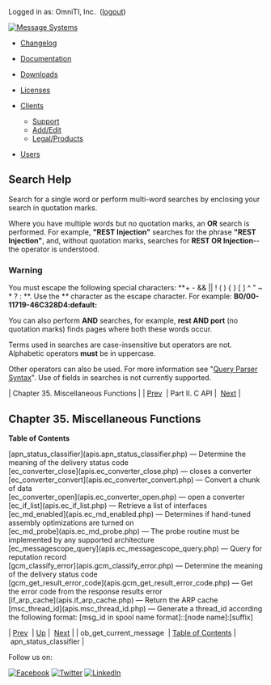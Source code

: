 Logged in as: OmniTI, Inc.  ([logout](https://support.messagesystems.com/logout.php))

[![Message Systems](https://support.messagesystems.com/images/ms-white205.png)](https://support.messagesystems.com/start.php) 

*   [Changelog](https://support.messagesystems.com/start.php?show=changelog)
*   [Documentation](https://support.messagesystems.com/docs/)
*   [Downloads](https://support.messagesystems.com/start.php)

*   [Licenses](https://support.messagesystems.com/license_summary.php)
*   <a href="">Clients</a>
    *   [Support](https://support.messagesystems.com/cs.php)
    *   [Add/Edit](https://support.messagesystems.com/edit_client.php)
    *   [Legal/Products](https://support.messagesystems.com/edit_products.php)
*   [Users](https://support.messagesystems.com/edit_customer.php)

## Search Help

Search for a single word or perform multi-word searches by enclosing your search in quotation marks.

Where you have multiple words but no quotation marks, an **OR** search is performed. For example, **"REST Injection"** searches for the phrase **"REST Injection"**, and, without quotation marks, searches for **REST OR Injection**--the operator is understood.

### Warning

You must escape the following special characters: **+ - && || ! ( ) { } [ ] ^ " ~ * ? : \**. Use the **\** character as the escape character. For example: **B0/00-11719-46C328D4\:default\:**

You can also perform **AND** searches, for example, **rest AND port** (no quotation marks) finds pages where both these words occur.

Terms used in searches are case-insensitive but operators are not. Alphabetic operators **must** be in uppercase.

Other operators can also be used. For more information see "[Query Parser Syntax](https://lucene.apache.org/core/old_versioned_docs/versions/3_0_0/queryparsersyntax.html)". Use of fields in searches is not currently supported.

| Chapter 35. Miscellaneous Functions |
| [Prev](apis.ob_get_current_message.php)  | Part II. C API |  [Next](apis.apn_status_classifier.php) |

## Chapter 35. Miscellaneous Functions

**Table of Contents**

<dl class="toc">

<dt>[apn_status_classifier](apis.apn_status_classifier.php) — Determine the meaning of the delivery status code</dt>

<dt>[ec_converter_close](apis.ec_converter_close.php) — closes a converter</dt>

<dt>[ec_converter_convert](apis.ec_converter_convert.php) — Convert a chunk of data</dt>

<dt>[ec_converter_open](apis.ec_converter_open.php) — open a converter</dt>

<dt>[ec_if_list](apis.ec_if_list.php) — Retrieve a list of interfaces</dt>

<dt>[ec_md_enabled](apis.ec_md_enabled.php) — Determines if hand-tuned assembly optimizations are turned on</dt>

<dt>[ec_md_probe](apis.ec_md_probe.php) — The probe routine must be implemented by any supported architecture</dt>

<dt>[ec_messagescope_query](apis.ec_messagescope_query.php) — Query for reputation record</dt>

<dt>[gcm_classify_error](apis.gcm_classify_error.php) — Determine the meaning of the delivery status code</dt>

<dt>[gcm_get_result_error_code](apis.gcm_get_result_error_code.php) — Get the error code from the response results error</dt>

<dt>[if_arp_cache](apis.if_arp_cache.php) — Return the ARP cache</dt>

<dt>[msc_thread_id](apis.msc_thread_id.php) — Generate a thread_id according the following format: [msg_id in spool name format]::[node name]:[suffix]</dt>

</dl>

| [Prev](apis.ob_get_current_message.php)  | [Up](pt.apis.php) |  [Next](apis.apn_status_classifier.php) |
| ob_get_current_message  | [Table of Contents](index.php) |  apn_status_classifier |

Follow us on:

[![Facebook](https://support.messagesystems.com/images/icon-facebook.png)](http://www.facebook.com/messagesystems) [![Twitter](https://support.messagesystems.com/images/icon-twitter.png)](http://twitter.com/#!/MessageSystems) [![LinkedIn](https://support.messagesystems.com/images/icon-linkedin.png)](http://www.linkedin.com/company/message-systems)